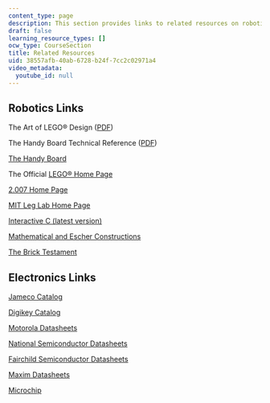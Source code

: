 ```yaml
---
content_type: page
description: This section provides links to related resources on robotics and electronics.
draft: false
learning_resource_types: []
ocw_type: CourseSection
title: Related Resources
uid: 38557afb-40ab-6728-b24f-7cc2c02971a4
video_metadata:
  youtube_id: null
---
```

## Robotics Links

The Art of LEGO® Design ([PDF](http://handyboard.com/oldhb/techdocs/artoflego.pdf))

The Handy Board Technical Reference ([PDF](http://handyboard.com/oldhb/software/icmanual/icmain.pdf))

[The Handy Board](http://handyboard.com/)

The Official [LEGO® Home Page](http://www.lego.com/)

[2.007 Home Page](https://ocw-studio.odl.mit.edu/courses/2-007-design-and-manufacturing-i-spring-2009)

[MIT Leg Lab Home Page](http://www.ai.mit.edu/projects/leglab/)

[Interactive C (latest version)](https://www.learn-c.org/)

[Mathematical and Escher Constructions](http://www.andrewlipson.com/lego.htm)

[The Brick Testament](http://www.thebricktestament.com/)

## Electronics Links

[Jameco Catalog](http://www.jameco.com/)

[Digikey Catalog](http://www.digi-key.com/)

[Motorola Datasheets](http://www.datasheetcatalog.com/motorola/1/)

[National Semiconductor Datasheets](http://www.datasheetlib.com/national-semiconductor/)

[Fairchild Semiconductor Datasheets](http://www.fairchildsemi.com/index.html)

[Maxim Datasheets](https://www.ibuttonlink.com/pages/maxim-integrated-products-data-sheets)

[Microchip](https://www.microchip.com/)
